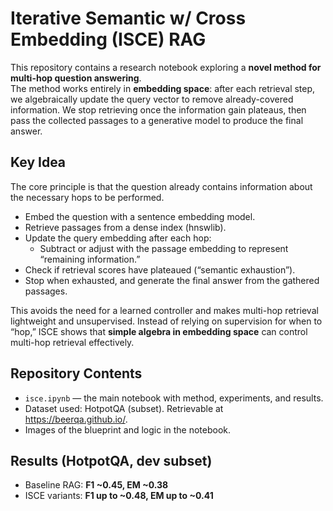 # Iterative Semantic w/ Cross Embedding (ISCE) RAG

This repository contains a research notebook exploring a **novel method for multi-hop question answering**.  
The method works entirely in **embedding space**: after each retrieval step, we algebraically update the query vector to remove already-covered information. We stop retrieving once the information gain plateaus, then pass the collected passages to a generative model to produce the final answer.

## Key Idea

The core principle is that the question already contains information about the necessary hops to be performed.

- Embed the question with a sentence embedding model.  
- Retrieve passages from a dense index (hnswlib).
- Update the query embedding after each hop:  
  - Subtract or adjust with the passage embedding to represent “remaining information.”  
- Check if retrieval scores have plateaued (“semantic exhaustion”).  
- Stop when exhausted, and generate the final answer from the gathered passages.

This avoids the need for a learned controller and makes multi-hop retrieval lightweight and unsupervised. Instead of relying on supervision for when to “hop,” ISCE shows that **simple algebra in embedding space** can control multi-hop retrieval effectively.

## Repository Contents

- `isce.ipynb` — the main notebook with method, experiments, and results.  
- Dataset used: HotpotQA (subset). Retrievable at <https://beerqa.github.io/>.
- Images of the blueprint and logic in the notebook.

## Results (HotpotQA, dev subset)

- Baseline RAG: **F1 ~0.45, EM ~0.38**  
- ISCE variants: **F1 up to ~0.48, EM up to ~0.41**
